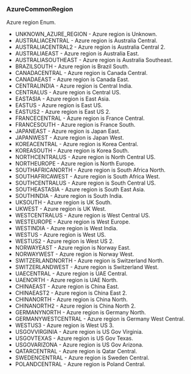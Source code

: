 ### AzureCommonRegion
Azure region Enum.

- UNKNOWN_AZURE_REGION - Azure region is Unknown.
- AUSTRALIACENTRAL - Azure region is Australia Central.
- AUSTRALIACENTRAL2 - Azure region is Australia Central 2.
- AUSTRALIAEAST - Azure region is Australia East.
- AUSTRALIASOUTHEAST - Azure region is Australia Southeast.
- BRAZILSOUTH - Azure region is Brazil South.
- CANADACENTRAL - Azure region is Canada Central.
- CANADAEAST - Azure region is Canada East.
- CENTRALINDIA - Azure region is Central India.
- CENTRALUS - Azure region is Central US.
- EASTASIA - Azure region is East Asia.
- EASTUS - Azure region is East US.
- EASTUS2 - Azure region is East US 2.
- FRANCECENTRAL - Azure region is France Central.
- FRANCESOUTH - Azure region is France South.
- JAPANEAST - Azure region is Japan East.
- JAPANWEST - Azure region is Japan West.
- KOREACENTRAL - Azure region is Korea Central.
- KOREASOUTH - Azure region is Korea South.
- NORTHCENTRALUS - Azure region is North Central US.
- NORTHEUROPE - Azure region is North Europe.
- SOUTHAFRICANORTH - Azure region is South Africa North.
- SOUTHAFRICAWEST - Azure region is South Africa West.
- SOUTHCENTRALUS - Azure region is South Central US.
- SOUTHEASTASIA - Azure region is South East Asia.
- SOUTHINDIA - Azure region is South India.
- UKSOUTH - Azure region is UK South.
- UKWEST - Azure region is UK West.
- WESTCENTRALUS - Azure region is West Central US.
- WESTEUROPE - Azure region is West Europe.
- WESTINDIA - Azure region is West India.
- WESTUS - Azure region is West US.
- WESTUS2 - Azure region is West US 2.
- NORWAYEAST - Azure region is Norway East.
- NORWAYWEST - Azure region is Norway West.
- SWITZERLANDNORTH - Azure region is Switzerland North.
- SWITZERLANDWEST - Azure region is Switzerland West.
- UAECENTRAL - Azure region is UAE Central.
- UAENORTH - Azure region is UAE North.
- CHINAEAST - Azure region is China East.
- CHINAEAST2 - Azure region is China East 2.
- CHINANORTH - Azure region is China North.
- CHINANORTH2 - Azure region is China North 2.
- GERMANYNORTH - Azure region is Germany North.
- GERMANYWESTCENTRAL - Azure region is Germany West Central.
- WESTUS3 - Azure region is West US 3.
- USGOVVIRGINIA - Azure region is US Gov Virginia.
- USGOVTEXAS - Azure region is US Gov Texas.
- USGOVARIZONA - Azure region is US Gov Arizona.
- QATARCENTRAL - Azure region is Qatar Central.
- SWEDENCENTRAL - Azure region is Sweden Central.
- POLANDCENTRAL - Azure region is Poland Central.
